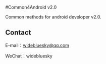 #Common4Android v2.0

  Common methods for android developer v2.0.
  
## Contact

  E-mail：widebluesky@qq.com
  
  WeChat：widebluesky
  
  
